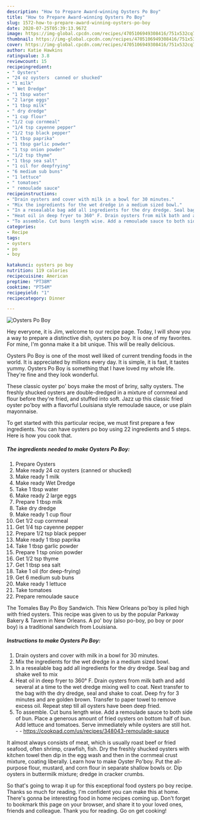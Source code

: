 ```yaml
---
description: "How to Prepare Award-winning Oysters Po Boy"
title: "How to Prepare Award-winning Oysters Po Boy"
slug: 1572-how-to-prepare-award-winning-oysters-po-boy
date: 2020-07-25T05:39:13.967Z
image: https://img-global.cpcdn.com/recipes/4705106949308416/751x532cq70/oysters-po-boy-recipe-main-photo.jpg
thumbnail: https://img-global.cpcdn.com/recipes/4705106949308416/751x532cq70/oysters-po-boy-recipe-main-photo.jpg
cover: https://img-global.cpcdn.com/recipes/4705106949308416/751x532cq70/oysters-po-boy-recipe-main-photo.jpg
author: Katie Hawkins
ratingvalue: 3.8
reviewcount: 15
recipeingredient:
- " Oysters"
- "24 oz oysters  canned or shucked"
- "1 milk"
- " Wet Dredge"
- "1 tbsp water"
- "2 large eggs"
- "1 tbsp milk"
- " dry dredge"
- "1 cup flour"
- "1/2 cup cornmeal"
- "1/4 tsp cayenne pepper"
- "1/2 tsp black pepper"
- "1 tbsp paprika"
- "1 tbsp garlic powder"
- "1 tsp onion powder"
- "1/2 tsp thyme"
- "1 tbsp sea salt"
- "1 oil for deepfrying"
- "6 medium sub buns"
- "1 lettuce"
- " tomatoes"
- " remoulade sauce"
recipeinstructions:
- "Drain oysters and cover with milk in a bowl for 30 minutes."
- "Mix the ingredients for the wet dredge in a medium sized bowl."
- "In a resealable bag add all ingredients for the dry dredge. Seal bag and shake well to mix"
- "Heat oil in deep fryer to 360° F. Drain oysters from milk bath and add several at a time to the wet dredge mixing well to coat. Next transfer to the bag with the dry dredge, seal and shake to coat. Deep fry for 3 minutes and are golden brown. Transfer to paper towel to remove excess oil. Repeat step till all oysters have been deep fried."
- "To assemble. Cut buns length wise. Add a remoulade sauce to both side of bun. Place a generous amount of fried oysters on bottom half of bun. Add lettuce and tomatoes. Serve immediately while oysters are still hot.  https://cookpad.com/us/recipes/348043-remoulade-sauce"
categories:
- Recipe
tags:
- oysters
- po
- boy

katakunci: oysters po boy 
nutrition: 119 calories
recipecuisine: American
preptime: "PT38M"
cooktime: "PT54M"
recipeyield: "1"
recipecategory: Dinner

---
```



![Oysters Po Boy](https://img-global.cpcdn.com/recipes/4705106949308416/751x532cq70/oysters-po-boy-recipe-main-photo.jpg)

Hey everyone, it is Jim, welcome to our recipe page. Today, I will show you a way to prepare a distinctive dish, oysters po boy. It is one of my favorites. For mine, I'm gonna make it a bit unique. This will be really delicious.

Oysters Po Boy is one of the most well liked of current trending foods in the world. It is appreciated by millions every day. It is simple, it is fast, it tastes yummy. Oysters Po Boy is something that I have loved my whole life. They're fine and they look wonderful.

These classic oyster po&#39; boys make the most of briny, salty oysters. The freshly shucked oysters are double-dredged in a mixture of cornmeal and flour before they&#39;re fried, and stuffed into soft. Jazz up this classic fried oyster po&#39;boy with a flavorful Louisiana style remoulade sauce, or use plain mayonnaise.


To get started with this particular recipe, we must first prepare a few ingredients. You can have oysters po boy using 22 ingredients and 5 steps. Here is how you cook that.

<!--inarticleads1-->

##### The ingredients needed to make Oysters Po Boy:

1. Prepare  Oysters
1. Make ready 24 oz oysters  (canned or shucked)
1. Make ready 1 milk
1. Make ready  Wet Dredge
1. Take 1 tbsp water
1. Make ready 2 large eggs
1. Prepare 1 tbsp milk
1. Take  dry dredge
1. Make ready 1 cup flour
1. Get 1/2 cup cornmeal
1. Get 1/4 tsp cayenne pepper
1. Prepare 1/2 tsp black pepper
1. Make ready 1 tbsp paprika
1. Take 1 tbsp garlic powder
1. Prepare 1 tsp onion powder
1. Get 1/2 tsp thyme
1. Get 1 tbsp sea salt
1. Take 1 oil (for deep-frying)
1. Get 6 medium sub buns
1. Make ready 1 lettuce
1. Take  tomatoes
1. Prepare  remoulade sauce


The Tomales Bay Po Boy Sandwich. This New Orleans po&#39;boy is piled high with fried oysters. This recipe was given to us by the popular Parkway Bakery &amp; Tavern in New Orleans. A po&#39; boy (also po-boy, po boy or poor boy) is a traditional sandwich from Louisiana. 

<!--inarticleads2-->

##### Instructions to make Oysters Po Boy:

1. Drain oysters and cover with milk in a bowl for 30 minutes.
1. Mix the ingredients for the wet dredge in a medium sized bowl.
1. In a resealable bag add all ingredients for the dry dredge. Seal bag and shake well to mix
1. Heat oil in deep fryer to 360° F. Drain oysters from milk bath and add several at a time to the wet dredge mixing well to coat. Next transfer to the bag with the dry dredge, seal and shake to coat. Deep fry for 3 minutes and are golden brown. Transfer to paper towel to remove excess oil. Repeat step till all oysters have been deep fried.
1. To assemble. Cut buns length wise. Add a remoulade sauce to both side of bun. Place a generous amount of fried oysters on bottom half of bun. Add lettuce and tomatoes. Serve immediately while oysters are still hot. -  - https://cookpad.com/us/recipes/348043-remoulade-sauce


It almost always consists of meat, which is usually roast beef or fried seafood, often shrimp, crawfish, fish. Dry the freshly shucked oysters with kitchen towel then dip in the egg wash and then in the cornmeal crust mixture, coating liberally. Learn how to make Oyster Po&#39;boy. Put the all-purpose flour, mustard, and corn flour in separate shallow bowls or. Dip oysters in buttermilk mixture; dredge in cracker crumbs. 

So that's going to wrap it up for this exceptional food oysters po boy recipe. Thanks so much for reading. I'm confident you can make this at home. There's gonna be interesting food in home recipes coming up. Don't forget to bookmark this page on your browser, and share it to your loved ones, friends and colleague. Thank you for reading. Go on get cooking!
